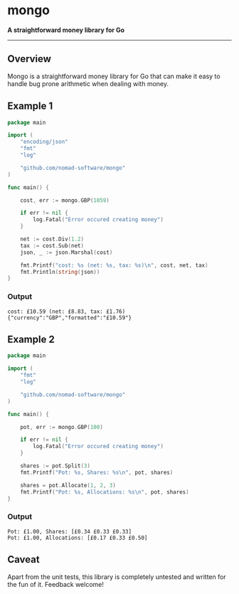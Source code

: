 # mongo

**A straightforward money library for Go**

---

## Overview

Mongo is a straightforward money library for Go that can make it easy to
handle bug prone arithmetic when dealing with money.

## Example 1

```go
package main

import (
	"encoding/json"
	"fmt"
	"log"

	"github.com/nomad-software/mongo"
)

func main() {

	cost, err := mongo.GBP(1059)

	if err != nil {
		log.Fatal("Error occured creating money")
	}

	net := cost.Div(1.2)
	tax := cost.Sub(net)
	json, _ := json.Marshal(cost)

	fmt.Printf("cost: %s (net: %s, tax: %s)\n", cost, net, tax)
	fmt.Println(string(json))
}
```

### Output

```
cost: £10.59 (net: £8.83, tax: £1.76)
{"currency":"GBP","formatted":"£10.59"}
```

## Example 2

```go
package main

import (
	"fmt"
	"log"

	"github.com/nomad-software/mongo"
)

func main() {

	pot, err := mongo.GBP(100)

	if err != nil {
		log.Fatal("Error occured creating money")
	}

	shares := pot.Split(3)
	fmt.Printf("Pot: %s, Shares: %s\n", pot, shares)

	shares = pot.Allocate(1, 2, 3)
	fmt.Printf("Pot: %s, Allocations: %s\n", pot, shares)
}
```

### Output

```
Pot: £1.00, Shares: [£0.34 £0.33 £0.33]
Pot: £1.00, Allocations: [£0.17 £0.33 £0.50]
```

## Caveat

Apart from the unit tests, this library is completely untested and written
for the fun of it. Feedback welcome!
